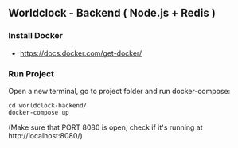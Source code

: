 ## Worldclock - Backend ( Node.js + Redis )
### Install Docker

- https://docs.docker.com/get-docker/

### Run Project

Open a new terminal, go to project folder and run docker-compose:

`cd worldclock-backend/`\
`docker-compose up`

(Make sure that PORT 8080 is open, check if it's running at http://localhost:8080/)